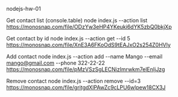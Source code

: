 nodejs-hw-01

Get contact list (console.table)
node index.js --action list
https://monosnap.com/file/ODzYw3eHP4YKeuki6dYK5zbQ0bkjXp

Get contact by id
node index.js --action get --id 5
https://monosnap.com/file/XnE3A6FKoOdS9tEAJxO2s254Z0HVly

Add contact
node index.js --action add --name Mango --email mango@gmail.com --phone 322-22-22
https://monosnap.com/file/pMzVSzSgLECNizImrwkm7elEnIjJzg

Remove contact
node index.js --action remove --id=3
https://monosnap.com/file/gritgdXlPAwZc9cLPU6wlpew18CX3J
